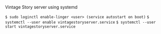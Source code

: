 Vintage Story server using systemd

`$ sudo loginctl enable-linger <user> (service autostart on boot)`
`$ systemctl --user enable vintagestoryserver.service`
`$ systemctl --user start vintagestoryserver.service`
